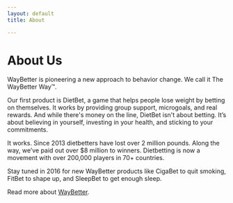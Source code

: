 ```yaml
---
layout: default
title: About

---
```

# About Us

WayBetter is pioneering a new approach to behavior change. We call it The WayBetter Way™. 

Our first product is DietBet, a game that helps people lose weight by betting on themselves. It works by providing group support, microgoals, and real rewards. And while there's money on the line, DietBet isn't about betting. It’s about believing in yourself, investing in your health, and sticking to your commitments. 

It works. Since 2013 dietbetters have lost over 2 million pounds. Along the way, we’ve paid out over $8 million to winners. Dietbetting is now a movement with over 200,000 players in 70+ countries. 

Stay tuned in 2016 for new WayBetter products like CigaBet to quit smoking, FitBet to shape up, and SleepBet to get enough sleep.

Read more about [WayBetter][1].

[1]: http://www.waybetter.com/about
